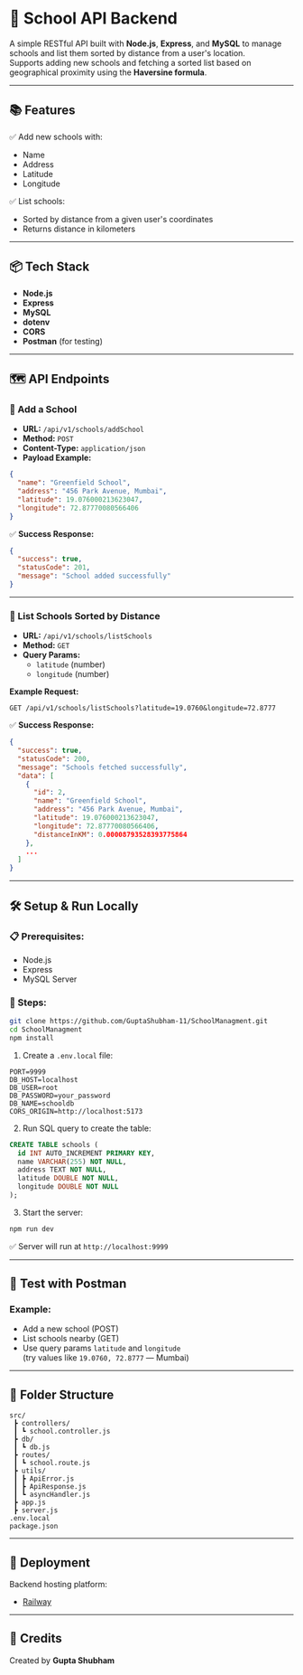 
# 🏫 School API Backend

A simple RESTful API built with **Node.js**, **Express**, and **MySQL** to manage schools and list them sorted by distance from a user's location.  
Supports adding new schools and fetching a sorted list based on geographical proximity using the **Haversine formula**.

---

## 📚 Features

✅ Add new schools with:
- Name  
- Address  
- Latitude  
- Longitude  

✅ List schools:
- Sorted by distance from a given user's coordinates  
- Returns distance in kilometers  

---

## 📦 Tech Stack

- **Node.js**
- **Express**
- **MySQL**
- **dotenv**  
- **CORS**
- **Postman** (for testing)

---

## 🗺️ API Endpoints

### 🎯 Add a School

- **URL:** `/api/v1/schools/addSchool`
- **Method:** `POST`
- **Content-Type:** `application/json`
- **Payload Example:**

```json
{
  "name": "Greenfield School",
  "address": "456 Park Avenue, Mumbai",
  "latitude": 19.076000213623047,
  "longitude": 72.87770080566406
}
```

✅ **Success Response:**
```json
{
  "success": true,
  "statusCode": 201,
  "message": "School added successfully"
}
```

---

### 🎯 List Schools Sorted by Distance

- **URL:** `/api/v1/schools/listSchools`
- **Method:** `GET`
- **Query Params:**
  - `latitude` (number)
  - `longitude` (number)

**Example Request:**
```
GET /api/v1/schools/listSchools?latitude=19.0760&longitude=72.8777
```

✅ **Success Response:**
```json
{
  "success": true,
  "statusCode": 200,
  "message": "Schools fetched successfully",
  "data": [
    {
      "id": 2,
      "name": "Greenfield School",
      "address": "456 Park Avenue, Mumbai",
      "latitude": 19.076000213623047,
      "longitude": 72.87770080566406,
      "distanceInKM": 0.00008793528393775864
    },
    ...
  ]
}
```

---

## 🛠️ Setup & Run Locally

### 📋 Prerequisites:
- Node.js
- Express
- MySQL Server

### 📂 Steps:
```bash
git clone https://github.com/GuptaShubham-11/SchoolManagment.git
cd SchoolManagment
npm install
```

1. Create a `.env.local` file:
```
PORT=9999
DB_HOST=localhost
DB_USER=root
DB_PASSWORD=your_password
DB_NAME=schooldb
CORS_ORIGIN=http://localhost:5173
```

2. Run SQL query to create the table:
```sql
CREATE TABLE schools (
  id INT AUTO_INCREMENT PRIMARY KEY,
  name VARCHAR(255) NOT NULL,
  address TEXT NOT NULL,
  latitude DOUBLE NOT NULL,
  longitude DOUBLE NOT NULL
);
```

3. Start the server:
```bash
npm run dev
```

✅ Server will run at `http://localhost:9999`

---

## 🧪 Test with Postman

### Example:
- Add a new school (POST)
- List schools nearby (GET)
- Use query params `latitude` and `longitude`  
  (try values like `19.0760, 72.8777` — Mumbai)

---

## 📌 Folder Structure

```
src/
 ┣ controllers/
 ┃ ┗ school.controller.js
 ┣ db/
 ┃ ┗ db.js
 ┣ routes/
 ┃ ┗ school.route.js
 ┣ utils/
 ┃ ┣ ApiError.js
 ┃ ┣ ApiResponse.js
 ┃ ┗ asyncHandler.js
 ┣ app.js
 ┣ server.js
.env.local
package.json
```

---

## 🚀 Deployment

Backend hosting platform:
- [Railway](https://railway.app)

---

## 🙌 Credits

Created by **Gupta Shubham**
